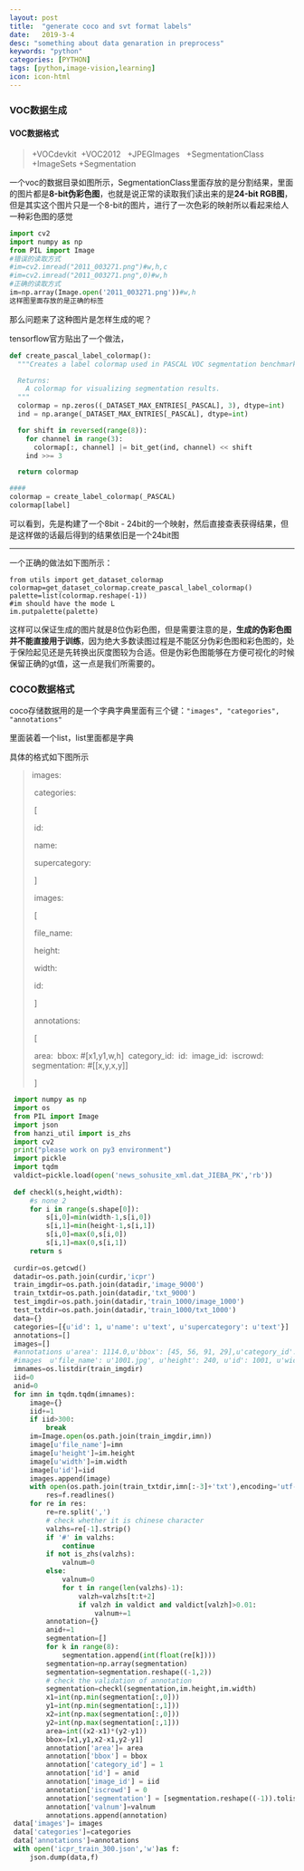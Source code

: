 ```yaml
---
layout: post
title:  "generate coco and svt format labels"
date:   2019-3-4
desc: "something about data genaration in preprocess"
keywords: "python"
categories: [PYTHON]
tags: [python,image-vision,learning]
icon: icon-html
---
```


### VOC数据生成

#### VOC数据格式

> +VOCdevkit
> ​	+VOC2012
> ​	​	+JPEGImages
> ​	​	+SegmentationClass
> ​		+ImageSets
> ​			+Segmentation

一个voc的数据目录如图所示，SegmentationClass里面存放的是分割结果，里面的图片都是**8-bit伪彩色图**，也就是说正常的读取我们读出来的是**24-bit RGB图**，但是其实这个图片只是一个8-bit的图片，进行了一次色彩的映射所以看起来给人一种彩色图的感觉

```python
import cv2
import numpy as np
from PIL import Image
#错误的读取方式
#im=cv2.imread("2011_003271.png")#w,h,c
#im=cv2.imread("2011_003271.png",0)#w,h
#正确的读取方式
im=np.array(Image.open('2011_003271.png'))#w,h
这样图里面存放的是正确的标签
```

那么问题来了这种图片是怎样生成的呢？

tensorflow官方贴出了一个做法，

```python
def create_pascal_label_colormap():
  """Creates a label colormap used in PASCAL VOC segmentation benchmark.

  Returns:
    A colormap for visualizing segmentation results.
  """
  colormap = np.zeros((_DATASET_MAX_ENTRIES[_PASCAL], 3), dtype=int)
  ind = np.arange(_DATASET_MAX_ENTRIES[_PASCAL], dtype=int)

  for shift in reversed(range(8)):
    for channel in range(3):
      colormap[:, channel] |= bit_get(ind, channel) << shift
    ind >>= 3

  return colormap

####
colormap = create_label_colormap(_PASCAL)
colormap[label]
```

可以看到，先是构建了一个8bit - 24bit的一个映射，然后直接查表获得结果，但是这样做的话最后得到的结果依旧是一个24bit图

------

一个正确的做法如下图所示：

```
from utils import get_dataset_colormap
colormap=get_dataset_colormap.create_pascal_label_colormap()
palette=list(colormap.reshape(-1))
#im should have the mode L
im.putpalette(palette)  
```

这样可以保证生成的图片就是8位伪彩色图，但是需要注意的是，**生成的伪彩色图并不能直接用于训练**，因为绝大多数读图过程是不能区分伪彩色图和彩色图的，处于保险起见还是先转换出灰度图较为合适。但是伪彩色图能够在方便可视化的时候保留正确的gt值，这一点是我们所需要的。

### COCO数据格式

coco存储数据用的是一个字典字典里面有三个键：`"images", "categories", "annotations"`

里面装着一个list，list里面都是字典

具体的格式如下图所示

> images:
>
> ​	categories:
>
> ​		[
>
> ​		id:
>
> ​		name:
>
> ​		supercategory:
>
> ​		]
>
> ​	images:
>
> ​		[
>
> ​		file_name:
>
> ​		height:
>
> ​		width:
>
> ​		id:
>
> ​		]
>
> ​	annotations:
>
> ​		[
>
> ​		area:
> ​		bbox: #[x1,y1,w,h]
> ​		category_id:
> ​		id:
> ​		image_id:
> ​		iscrowd:
> ​        	segmentation: #[[x,y,x,y]]
>
> ​		]

```python
 import numpy as np
 import os
 from PIL import Image
 import json
 from hanzi_util import is_zhs
 import cv2
 print("please work on py3 environment")
 import pickle
 import tqdm
 valdict=pickle.load(open('news_sohusite_xml.dat_JIEBA_PK','rb'))
 
 def checkl(s,height,width):
     #s none 2
     for i in range(s.shape[0]):
         s[i,0]=min(width-1,s[i,0])
         s[i,1]=min(height-1,s[i,1])
         s[i,0]=max(0,s[i,0])
         s[i,1]=max(0,s[i,1])
     return s
 
 curdir=os.getcwd()
 datadir=os.path.join(curdir,'icpr')
 train_imgdir=os.path.join(datadir,'image_9000')
 train_txtdir=os.path.join(datadir,'txt_9000')
 test_imgdir=os.path.join(datadir,'train_1000/image_1000')
 test_txtdir=os.path.join(datadir,'train_1000/txt_1000')
 data={}
 categories=[{u'id': 1, u'name': u'text', u'supercategory': u'text'}]
 annotations=[]
 images=[]
 #annotations u'area': 1114.0,u'bbox': [45, 56, 91, 29],u'category_id': 1,u'id': 7692,u'image_id': 1001,u'iscrowd': 0,u'segmentation':[[1,2,3]]
 #images  u'file_name': u'1001.jpg', u'height': 240, u'id': 1001, u'width': 180
 imnames=os.listdir(train_imgdir)
 iid=0
 anid=0
 for imn in tqdm.tqdm(imnames):
     image={}
     iid+=1
     if iid>300:
         break
     im=Image.open(os.path.join(train_imgdir,imn))
     image[u'file_name']=imn
     image[u'height']=im.height
     image[u'width']=im.width
     image[u'id']=iid
     images.append(image)
     with open(os.path.join(train_txtdir,imn[:-3]+'txt'),encoding='utf-8') as f:
         res=f.readlines()
     for re in res:
         re=re.split(',')
         # check whether it is chinese character
         valzhs=re[-1].strip()
         if '#' in valzhs:
             continue
         if not is_zhs(valzhs):
             valnum=0
         else:
             valnum=0
             for t in range(len(valzhs)-1):
                 valzh=valzhs[t:t+2]
                 if valzh in valdict and valdict[valzh]>0.01:
                     valnum+=1
         annotation={}
         anid+=1
         segmentation=[]
         for k in range(8):
             segmentation.append(int(float(re[k])))
         segmentation=np.array(segmentation)
         segmentation=segmentation.reshape((-1,2))
         # check the validation of annotation
         segmentation=checkl(segmentation,im.height,im.width)
         x1=int(np.min(segmentation[:,0]))
         y1=int(np.min(segmentation[:,1]))
         x2=int(np.max(segmentation[:,0]))
         y2=int(np.max(segmentation[:,1]))
         area=int((x2-x1)*(y2-y1))
         bbox=[x1,y1,x2-x1,y2-y1]
         annotation['area']= area
         annotation['bbox'] = bbox
         annotation['category_id'] = 1
         annotation['id'] = anid
         annotation['image_id'] = iid
         annotation['iscrowd'] = 0
         annotation['segmentation'] = [segmentation.reshape((-1)).tolist()]
         annotation['valnum']=valnum
         annotations.append(annotation)
 data['images']= images
 data['categories']=categories
 data['annotations']=annotations
 with open('icpr_train_300.json','w')as f:
     json.dump(data,f)

```


